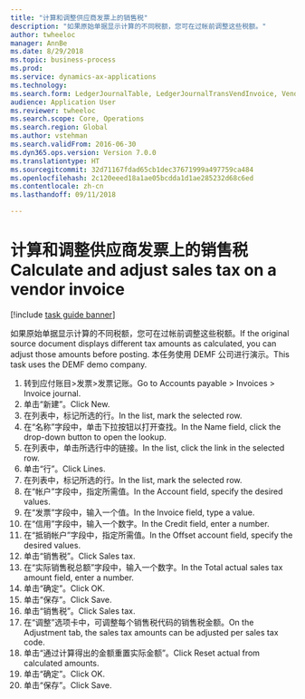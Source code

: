 ```yaml
--- 
title: "计算和调整供应商发票上的销售税"
description: "如果原始单据显示计算的不同税额，您可在过帐前调整这些税额。"
author: twheeloc
manager: AnnBe
ms.date: 8/29/2018
ms.topic: business-process
ms.prod: 
ms.service: dynamics-ax-applications
ms.technology: 
ms.search.form: LedgerJournalTable, LedgerJournalTransVendInvoice, VendTableLookup, TaxTmpWorkTrans
audience: Application User
ms.reviewer: twheeloc
ms.search.scope: Core, Operations
ms.search.region: Global
ms.author: vstehman
ms.search.validFrom: 2016-06-30
ms.dyn365.ops.version: Version 7.0.0
ms.translationtype: HT
ms.sourcegitcommit: 32d71167fdad65cb1dec37671999a497759ca484
ms.openlocfilehash: 2c120eeed18a1ae05bcdda1d1ae285232d68c6ed
ms.contentlocale: zh-cn
ms.lasthandoff: 09/11/2018

---
```

# <a name="calculate-and-adjust-sales-tax-on-a-vendor-invoice"></a><span data-ttu-id="1fb74-103">计算和调整供应商发票上的销售税</span><span class="sxs-lookup"><span data-stu-id="1fb74-103">Calculate and adjust sales tax on a vendor invoice</span></span>

[!include [task guide banner](../../includes/task-guide-banner.md)]

<span data-ttu-id="1fb74-104">如果原始单据显示计算的不同税额，您可在过帐前调整这些税额。</span><span class="sxs-lookup"><span data-stu-id="1fb74-104">If the original source document displays different tax amounts as calculated, you can adjust those amounts before posting.</span></span> <span data-ttu-id="1fb74-105">本任务使用 DEMF 公司进行演示。</span><span class="sxs-lookup"><span data-stu-id="1fb74-105">This task uses the DEMF demo company.</span></span>

1. <span data-ttu-id="1fb74-106">转到应付账目>发票>发票记账。</span><span class="sxs-lookup"><span data-stu-id="1fb74-106">Go to Accounts payable > Invoices > Invoice journal.</span></span>
2. <span data-ttu-id="1fb74-107">单击“新建”。</span><span class="sxs-lookup"><span data-stu-id="1fb74-107">Click New.</span></span>
3. <span data-ttu-id="1fb74-108">在列表中，标记所选的行。</span><span class="sxs-lookup"><span data-stu-id="1fb74-108">In the list, mark the selected row.</span></span>
4. <span data-ttu-id="1fb74-109">在“名称”字段中，单击下拉按钮以打开查找。</span><span class="sxs-lookup"><span data-stu-id="1fb74-109">In the Name field, click the drop-down button to open the lookup.</span></span>
5. <span data-ttu-id="1fb74-110">在列表中，单击所选行中的链接。</span><span class="sxs-lookup"><span data-stu-id="1fb74-110">In the list, click the link in the selected row.</span></span>
6. <span data-ttu-id="1fb74-111">单击“行”。</span><span class="sxs-lookup"><span data-stu-id="1fb74-111">Click Lines.</span></span>
7. <span data-ttu-id="1fb74-112">在列表中，标记所选的行。</span><span class="sxs-lookup"><span data-stu-id="1fb74-112">In the list, mark the selected row.</span></span>
8. <span data-ttu-id="1fb74-113">在“帐户”字段中，指定所需值。</span><span class="sxs-lookup"><span data-stu-id="1fb74-113">In the Account field, specify the desired values.</span></span>
9. <span data-ttu-id="1fb74-114">在“发票”字段中，输入一个值。</span><span class="sxs-lookup"><span data-stu-id="1fb74-114">In the Invoice field, type a value.</span></span>
10. <span data-ttu-id="1fb74-115">在“信用”字段中，输入一个数字。</span><span class="sxs-lookup"><span data-stu-id="1fb74-115">In the Credit field, enter a number.</span></span>
11. <span data-ttu-id="1fb74-116">在“抵销帐户”字段中，指定所需值。</span><span class="sxs-lookup"><span data-stu-id="1fb74-116">In the Offset account field, specify the desired values.</span></span>
12. <span data-ttu-id="1fb74-117">单击“销售税”。</span><span class="sxs-lookup"><span data-stu-id="1fb74-117">Click Sales tax.</span></span>
13. <span data-ttu-id="1fb74-118">在“实际销售税总额”字段中，输入一个数字。</span><span class="sxs-lookup"><span data-stu-id="1fb74-118">In the Total actual sales tax amount field, enter a number.</span></span>
14. <span data-ttu-id="1fb74-119">单击“确定”。</span><span class="sxs-lookup"><span data-stu-id="1fb74-119">Click OK.</span></span>
15. <span data-ttu-id="1fb74-120">单击“保存”。</span><span class="sxs-lookup"><span data-stu-id="1fb74-120">Click Save.</span></span>
16. <span data-ttu-id="1fb74-121">单击“销售税”。</span><span class="sxs-lookup"><span data-stu-id="1fb74-121">Click Sales tax.</span></span>
17. <span data-ttu-id="1fb74-122">在“调整”选项卡中，可调整每个销售税代码的销售税金额。</span><span class="sxs-lookup"><span data-stu-id="1fb74-122">On the Adjustment tab, the sales tax amounts can be adjusted per sales tax code.</span></span>
18. <span data-ttu-id="1fb74-123">单击“通过计算得出的金额重置实际金额”。</span><span class="sxs-lookup"><span data-stu-id="1fb74-123">Click Reset actual from calculated amounts.</span></span>
19. <span data-ttu-id="1fb74-124">单击“确定”。</span><span class="sxs-lookup"><span data-stu-id="1fb74-124">Click OK.</span></span>
20. <span data-ttu-id="1fb74-125">单击“保存”。</span><span class="sxs-lookup"><span data-stu-id="1fb74-125">Click Save.</span></span>


